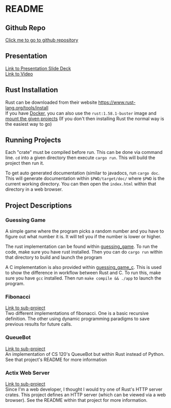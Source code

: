 # README

## Github Repo
[Click me to go to github repository](https://github.com/benperumala/cs372-proj1)

## Presentation
[Link to Presentation Slide Deck](Presentation.pptx)  
[Link to Video](https://youtu.be/C2yzJMcF1o4)  

## Rust Installation
Rust can be downloaded from their website <https://www.rust-lang.org/tools/install>  
If you have [Docker](https://www.docker.com/get-started), you can also use the `rust:1.58.1-buster` image and [mount the given projects](https://docs.docker.com/storage/bind-mounts/#start-a-container-with-a-bind-mount) (If you don't then installing Rust the normal way is the easiest way to go)

## Running Projects
Each "crate" must be compiled before run. This can be done via command line. `cd` into a given directory then execute `cargo run`. This will build the project then run it.

To get auto generated documentation (similar to javadocs, run `cargo doc`. This will generate documentation within `$PWD/target/doc/` where `$PWD` is the current working directory. You can then open the `index.html` within that directory in a web browser.

## Project Descriptions

### Guessing Game
A simple game where the program picks a random number and you have to figure out what number it is. It will tell you if the number is lower or higher.

The rust implementation can be found within [guessing_game](guessing_game). To run the code, make sure you have rust installed. Then you can do `cargo run` within that directory to build and launch the program

A C implementation is also provided within [guessing_game_c](guessing_game_c). This is used to show the difference in workflow between Rust and C. To run this, make sure you have `gcc` installed. Then run `make compile && ./app` to launch the program.

### Fibonacci
[Link to sub-project](fibonacci)  
Two different implementations of fibonacci. One is a basic recursive definition. The other using dynamic programming paradigms to save previous results for future calls.

### QueueBot
[Link to sub-project](queuebot)  
An implementation of CS 120's QueueBot but within Rust instead of Python. See that project's README for more information

### Actix Web Server
[Link to sub-project](actix_example)  
Since I'm a web developer, I thought I would try one of Rust's HTTP server crates. This project defines an HTTP server (which can be viewed via a web browser). See the README within that project for more information.

